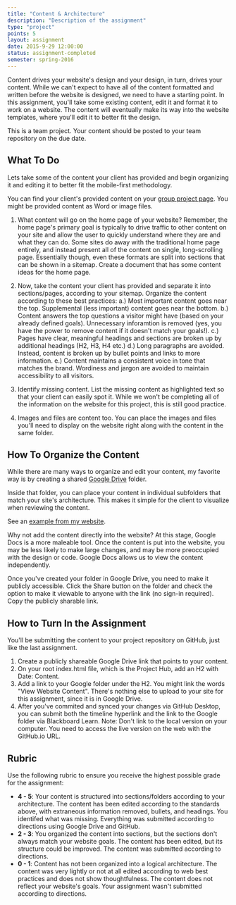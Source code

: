 ```yaml
---
title: "Content & Architecture"
description: "Description of the assignment"
type: "project"
points: 5
layout: assignment
date: 2015-9-29 12:00:00
status: assignment-completed
semester: spring-2016
---
```


Content drives your website's design and your design, in turn, drives your content.  While we can't expect to have all of the content formatted and written before the website is designed, we need to have a starting point.  In this assignment, you'll take some existing content, edit it and format it to work on a website.  The content will eventually make its way into the website templates, where you'll edit it to better fit the design.

This is a team project.  Your content should be posted to your team repository on the due date.

## What To Do

Lets take some of the content your client has provided and begin organizing it and editing it to better fit the mobile-first methodology. 

You can find your client's provided content on your [group project page](/class/groups).  You might be provided content as Word or image files. 


1.  What content will go on the home page of your website?  Remember, the home page's primary goal is typically to drive traffic to other content on your site and allow the user to quickly understand where they are and what they can do.  Some sites do away with the traditional home page entirely, and instead present all of the content on single, long-scrolling page.  Essentially though, even these formats are split into sections that can be shown in a sitemap.  Create a document that has some content ideas for the home page.

2.  Now, take the content your client has provided and separate it into sections/pages, according to your sitemap.  Organize the content according to these best practices: a.) Most important content goes near the top.  Supplemental (less important) content goes near the bottom.  b.) Content answers the top questions a visitor might have (based on your already defined goals).  Unnecessary inforamtion is removed (yes, you have the power to remove content if it doesn't match your goals!).  c.) Pages have clear, meaningful headings and sections are broken up by additional headings (H2, H3, H4 etc.) d.) Long paragraphs are avoided.  Instead, content is broken up by bullet points and links to more information. e.) Content maintains a consistent voice in tone that matches the brand.  Wordiness and jargon are avoided to maintain accessibility to all visitors.

3.  Identify missing content.  List the missing content as highlighted text so that your client can easily spot it.  While we won't be completing all of the information on the website for this project, this is still good practice.

4.  Images and files are content too.  You can place the images and files you'll need to display on the website right along with the content in the same folder.

## How To Organize the Content

While there are many ways to organize and edit your content, my favorite way is by creating a shared [Google Drive](http://drive.google.com) folder.  

Inside that folder, you can place your content in individual subfolders that match your site's architecture.  This makes it simple for the client to visualize when reviewing the content.

See an [example from my website](https://drive.google.com/drive/u/0/folders/0ByszO_oMfCZuQU1hN2xnYm9PeEk).

Why not add the content directly into the website?  At this stage, Google Docs is a more maleable tool.  Once the content is put into the website, you may be less likely to make large changes, and may be more preoccupied with the design or code.  Google Docs allows us to view the content independently.

Once you've created your folder in Google Drive, you need to make it publicly accessible.  Click the Share button on the folder and check the option to make it viewable to anyone with the link (no sign-in required).  Copy the publicly sharable link.

## How to Turn In the Assignment

You'll be submitting the content to your project repository on GitHub, just like the last assignment.  

1.  Create a publicly shareable Google Drive link that points to your content.
2.  On your root index.html file, which is the Project Hub, add an H2 with Date: Content.
3.  Add a link to your Google folder under the H2.  You might link the words "View Website Content".  There's nothing else to upload to your site for this assignment, since it is in Google Drive.
4.  After you've commited and synced your changes via GitHub Desktop, you can submit both the timeline hyperlink and the link to the Google folder via Blackboard Learn.  Note: Don't link to the local version on your computer.  You need to access the live version on the web with the GitHub.io URL.

## Rubric

Use the following rubric to ensure you receive the highest possible grade for the assignment:

* **4 - 5**: Your content is structured into sections/folders according to your architecture.  The content has been edited according to the standards above, with extraneous information removed, bullets, and headings.  You identifed what was missing.  Everything was submitted according to directions using Google Drive and GitHub.
* **2 - 3**: You organized the content into sections, but the sections don't always match your website goals.  The content has been edited, but its structure could be improved. The content was submitted according to directions.
* **0 - 1**: Content has not been organized into a logical architecture.  The content was very lightly or not at all edited according to web best practices and does not show thoughtfulness.  The content does not reflect your website's goals.  Your assignment wasn't submitted according to directions.